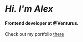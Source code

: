 <h1><i>Hi. I'm Alex</i></h1>

<h4>Frontend developer at @Venturus.</h4>

<p>Check out my portfolio <a target="_blank" href="https://hiimlex.github.io/portfolio/">there</a></p>




